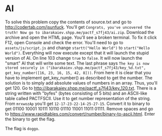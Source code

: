 # AI

To solve this problem copy the contents of source.txt and go to http://codertab.com/jsunfuck. You'll get `Congrats, you've uncovered the truth! Now go to ibarakaiev.shpp.me/pactf_s7fj43/ai.zip`.
Download the archive and open the HTML page. You'll see a broken terminal. To fix it click F12, open Console and check the error. You'll need to go to `assets/js/script.js` and change `startt("Hello World")` to `start("Hello World")`. Everything will now execute except that it will launch the stupid version of AI. On line 103 change `true` to `false`. It will now launch the "smart" AI that will write some text. The last phrase says `The key is now stored securely in ("ibarakaiev.shpp.me/pactf_s7fj43/key_%d.txt", get_key_number([16, 23, 16, 15, 42, 8]))`. From here it is clear that you have to implement get_key_number() as described to get the number. The solution is to simply add absolute values of numbers in an array. Thus, you'll get 120. Go to http://ibarakaiev.shpp.me/pactf_s7fj43/key_120.txt. There is a string written with "byfes" (bytes consisting of 5 bits) and an ASCII-like table called PACTFSCII. Use it to get number representation of the string. From `mrxwozAp` you'll get `12-17-23-22-14-25-27-15`. Convert it to binary to get 01100 10001 10111 10110 01110 11001 11011 01111. Remove spaces and go to https://www.rapidtables.com/convert/number/binary-to-ascii.html. Enter the binary to get the flag.

The flag is `doggo`.
